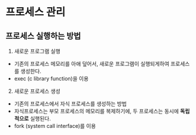 # 프로세스 관리
## 프로세스 실행하는 방법

1. 새로운 프로그램 실행
- 기존의 프로세스 메모리를 아애 덮어서, 새로운 프로그램이 실행되게하여 프로세스를 생성한다.
- exec (c library function)을 이용
2. 새로운 프로세스 생성
- 기존의 프로세스에서 자식 프로세스를 생성하는 방법
- 자식프로세스는 부모 프로세스의 메모리를 복제하기에, 두 프로세스는 동시에 **독립적으로** 실행된다.
- fork (system call interface)를 이용
